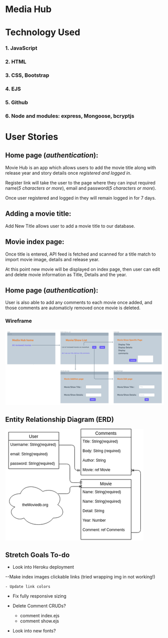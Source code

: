 # Media Hub

# Technology Used

###     1. JavaScript
###     2. HTML
###     3. CSS, Bootstrap
###     4. EJS
###     5. Github
###     6. Node and modules: express, Mongoose, bcryptjs


# User Stories

## Home page (*authentication*):

Movie Hub is an app which allows users to add the movie title along with release year and story details once *registered and logged in*.

Register link will take the user to the page where they can input required name(*5 characters or more*), email and password(*5 characters or more*). 

Once user registered and logged in they will remain logged in for 7 days.

## Adding a movie title:

Add New Title allows user to add a movie title to our database. 

## Movie index page:

Once title is entered, API feed is fetched and scanned for a title match to import movie image, details and release year.

At this point new movie will be displayed on index page, then user can edit and delete movie information as Title, Details and the year.

## Home page (*authentication*):

User is also able to add any comments to each movie once added, and those comments are automaticly removed once movie is deleted.



### Wireframe 
![wireframe](./wireframe.png "wireframe")

## Entity Relationship Diagram (ERD)
![ERD](./public/resources/ERD1.png "ERD")

## Stretch Goals To-do

- Look into Heroku deployment

<!-- --Show.ejs no image if logic needs to be added -->
<!-- --Increase text area of comment body -->
--Make index images clickable links (tried wrapping img in </a> not working!)
<!-- --Remove image not found fake title -->
<!-- --Add login CSS -->
<!-- --Add register CSS -->
<!-- --Details text box edit/new -->

<!-- - Remove user author, auto fill with logged in user -->

<!-- - Redo coloring of dark gray text in overall CSS [look at subheading and overview text in particular] -->
    - Update link colors

<!-- - Fix comment section CSS add margin/padding -->

- Fix fully responsive sizing

<!-- - Add Font Awesome Icons -->
<!-- -- Add as logo too -->
<!-- -- Create/Edit/Delete icon buttons -->

<!-- - Redo logout button CSS
    - remove the background
    - align right on all nav pages -->

- Delete Comment CRUDs?
    - comment index.ejs
    - comment show.ejs

- Look into new fonts?
